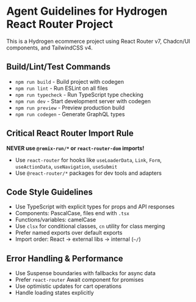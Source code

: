 # Agent Guidelines for Hydrogen React Router Project

This is a Hydrogen ecommerce project using React Router v7, Chadcn/UI components, and TailwindCSS v4.

## Build/Lint/Test Commands

- `npm run build` - Build project with codegen
- `npm run lint` - Run ESLint on all files
- `npm run typecheck` - Run TypeScript type checking
- `npm run dev` - Start development server with codegen
- `npm run preview` - Preview production build
- `npm run codegen` - Generate GraphQL types

## Critical React Router Import Rule

**NEVER use `@remix-run/*` or `react-router-dom` imports!**

- Use `react-router` for hooks like `useLoaderData`, `Link`, `Form`, `useActionData`, `useNavigation`, `useSubmit`
- Use `@react-router/*` packages for dev tools and adapters

## Code Style Guidelines

- Use TypeScript with explicit types for props and API responses
- Components: PascalCase, files end with `.tsx`
- Functions/variables: camelCase
- Use `clsx` for conditional classes, `cn` utility for class merging
- Prefer named exports over default exports
- Import order: React → external libs → internal (`~/`)

## Error Handling & Performance

- Use Suspense boundaries with fallbacks for async data
- Prefer `react-router` Await component for promises
- Use optimistic updates for cart operations
- Handle loading states explicitly
